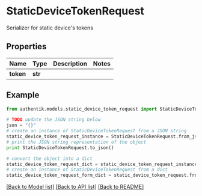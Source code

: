 # StaticDeviceTokenRequest

Serializer for static device's tokens

## Properties
Name | Type | Description | Notes
------------ | ------------- | ------------- | -------------
**token** | **str** |  | 

## Example

```python
from authentik.models.static_device_token_request import StaticDeviceTokenRequest

# TODO update the JSON string below
json = "{}"
# create an instance of StaticDeviceTokenRequest from a JSON string
static_device_token_request_instance = StaticDeviceTokenRequest.from_json(json)
# print the JSON string representation of the object
print StaticDeviceTokenRequest.to_json()

# convert the object into a dict
static_device_token_request_dict = static_device_token_request_instance.to_dict()
# create an instance of StaticDeviceTokenRequest from a dict
static_device_token_request_form_dict = static_device_token_request.from_dict(static_device_token_request_dict)
```
[[Back to Model list]](../README.md#documentation-for-models) [[Back to API list]](../README.md#documentation-for-api-endpoints) [[Back to README]](../README.md)



